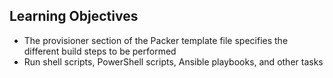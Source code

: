 ## Learning Objectives

* The provisioner section of the Packer template file specifies the different build steps to be performed
* Run shell scripts, PowerShell scripts, Ansible playbooks, and other tasks
